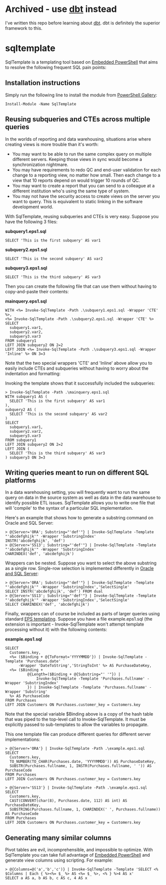 Archived - use [dbt](https://www.getdbt.com/) instead
=====================================================

I've written this repo before learning about [dbt](https://www.getdbt.com/). dbt is definitely the superior framework to this.

sqltemplate
===========
SqlTemplate is a templating tool based on [Embedded PowerShell](http://straightdave.github.io/eps/) that aims to
resolve the following frequent SQL pain points:

Installation instructions
-------------------------
Simply run the following line to install the module from
[PowerShell Gallery](https://www.powershellgallery.com/packages/SqlTemplate):
```
Install-Module -Name SqlTemplate
```

Reusing subqueries and CTEs across multiple queries
---------------------------------------------------
In the worlds of reporting and data warehousing, situations arise where creating views is more trouble than it's worth:
 * You may want to be able to run the same complex query on multiple different servers. Keeping those views in sync
   would become a synchronization nightmare.
 * You may have requirements to redo QC and end-user validation for each change to a reporting view, no matter how
   small. Then each change to a view that 10 reports depend on would trigger 10 rounds of QC.
 * You may want to create a report that you can send to a colleague at a different institution who's using the same
   type of system.
 * You may not have the security access to create views on the server you want to query.
This is equivalent to static linking in the software development world.

With SqlTemplate, reusing subqueries and CTEs is very easy. Suppose you have the following 3 files:

**subquery1.eps1.sql**
```
SELECT 'This is the first subquery' AS var1
```

**subquery2.eps1.sql**
```
SELECT 'This is the second subquery' AS var2
```


**subquery3.eps1.sql**
```
SELECT 'This is the third subquery' AS var3
```

Then you can create the following file that can use them without having to copy-and-paste their contents:

**mainquery.eps1.sql**
```
WITH <%= Invoke-SqlTemplate -Path .\subquery1.eps1.sql -Wrapper 'CTE' %>,
<%= Invoke-SqlTemplate -Path .\subquery2.eps1.sql -Wrapper 'CTE' %>
SELECT
  subquery1.var1,
  subquery2.var2,
  subquery3.var3
FROM subquery1
LEFT JOIN subquery2 ON 2=2
LEFT JOIN <%= Invoke-SqlTemplate -Path .\subquery3.eps1.sql -Wrapper 'Inline' %> ON 3=3
```
Note that the two special wrappers 'CTE' and 'Inline' above allow you to easily include CTEs and subqueries without
having to worry about the indentation and formatting:

Invoking the template shows that it successfully included the subqueries:
```
> Invoke-SqlTemplate -Path .\mainquery.eps1.sql
WITH subquery1 AS (
  SELECT 'This is the first subquery' AS var1
),
subquery2 AS (
  SELECT 'This is the second subquery' AS var2
)
SELECT
  subquery1.var1,
  subquery2.var2,
  subquery3.var3
FROM subquery1
LEFT JOIN subquery2 ON 2=2
LEFT JOIN (
  SELECT 'This is the third subquery' AS var3
) subquery3 ON 3=3
```


Writing queries meant to run on different SQL platforms
-------------------------------------------------------
In a data warehousing setting, you will frequently want to run the same query on data in the source system as well as
data in the data warehouse to identify possible ETL issues. SqlTemplate allows you to write one file that will
'compile' to the syntax of a particular SQL implementation.

Here's an example that shows how to generate a substring command on Oracle and SQL Server:
```
> @{Server='ORA'; Substring="'def'"} | Invoke-SqlTemplate -Template "'abcdefghijk'" -Wrapper 'SubstringIndex'
INSTR('abcdefghijk', 'def')
> @{Server='SS13'; Substring="'def'"} | Invoke-SqlTemplate -Template "'abcdefghijk'" -Wrapper 'SubstringIndex'
CHARINDEX('def', 'abcdefghijk')
```

Wrappers can be nested. Suppose you want to select the above substring as a single row. Single-row selection is
implemented differently in [Oracle and SQL Server](https://stackoverflow.com/a/35254602/12981893):
```
> @{Server='ORA'; Substring="'def'"} | Invoke-SqlTemplate -Template "'abcdefghijk'" -Wrapper 'SubstringIndex','SelectSingle'
SELECT INSTR('abcdefghijk', 'def') FROM dual
> @{Server='SS13'; Substring="'def'"} | Invoke-SqlTemplate -Template "'abcdefghijk'" -Wrapper 'SubstringIndex','SelectSingle'
SELECT CHARINDEX('def', 'abcdefghijk')
```

Finally, wrappers can of course be included as parts of larger queries using standard
[EPS templating](https://github.com/straightdave/eps). Suppose you have a file example.eps1.sql (the extension is
important - Invoke-SqlTemplate won't attempt template processing without it) with the following contents:

**example.eps1.sql**
```
SELECT
  Customers.key,
  <%= ($Binding + @{ToFormat='YYYYMMDD'}) | Invoke-SqlTemplate -Template 'Purchases.date' `
      -Wrapper 'DateToString','StringToInt' %> AS PurchaseDateKey,
  <%= ($Binding +
          @{Length=($Binding + @{Substring="' '"}) |
              Invoke-SqlTemplate -Template 'Purchases.fullname' -Wrapper 'SubstringIndex'
          }) | Invoke-SqlTemplate -Template 'Purchases.fullname' -Wrapper 'Substring'
  %> AS PurchaseCode
FROM Purchases
LEFT JOIN Customers ON Purchases.customer_key = Customers.key
```
Note that the special variable $Binding above is a copy of the hash table that was piped to the top-level call to
Invoke-SqlTemplate. It must be explicitly passed to sub-templates to allow the variables to propagate.

This one template file can produce different queries for different server implementations:
```
> @{Server='ORA'} | Invoke-SqlTemplate -Path .\example.eps1.sql
SELECT
  Customers.key,
  TO_NUMBER(TO_CHAR(Purchases.date, 'YYYYMMDD')) AS PurchaseDateKey,
  SUBSTR(Purchases.fullname, 1, INSTR(Purchases.fullname, ' ')) AS PurchaseCode
FROM Purchases
LEFT JOIN Customers ON Purchases.customer_key = Customers.key
```
```
> @{Server='SS13'} | Invoke-SqlTemplate -Path .\example.eps1.sql
SELECT
  Customers.key,
  CAST(CONVERT(char(8), Purchases.date, 112) AS int) AS PurchaseDateKey,
  SUBSTRING(Purchases.fullname, 1, CHARINDEX(' ', Purchases.fullname)) AS PurchaseCode
FROM Purchases
LEFT JOIN Customers ON Purchases.customer_key = Customers.key
```


Generating many similar columns 
-------------------------------
Pivot tables are evil, incomprehensible, and impossible to optimize. With SqlTemplate you can take full advantage of
[Embedded PowerShell](https://github.com/straightdave/eps) and generate view columns using scripting. For example:

```
> @{Columns=@('a','b','c')} | Invoke-SqlTemplate -Template 'SELECT <% $Columns | Each { %><%= $_ %> AS <%= $_ %>, <% } %>4 AS x'
SELECT a AS a, b AS b, c AS c, 4 AS x
```
